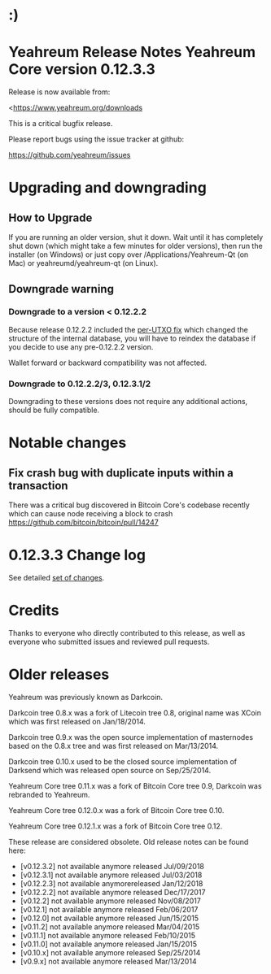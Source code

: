 # :)
Yeahreum Release Notes
Yeahreum Core version 0.12.3.3
==========================

Release is now available from:

  <https://www.yeahreum.org/downloads

This is a critical bugfix release.

Please report bugs using the issue tracker at github:

  <https://github.com/yeahreum/issues>


Upgrading and downgrading
=========================

How to Upgrade
--------------

If you are running an older version, shut it down. Wait until it has completely
shut down (which might take a few minutes for older versions), then run the
installer (on Windows) or just copy over /Applications/Yeahreum-Qt (on Mac) or
yeahreumd/yeahreum-qt (on Linux).

Downgrade warning
-----------------

### Downgrade to a version < 0.12.2.2

Because release 0.12.2.2 included the [per-UTXO fix](release-notes/yeahreum/release-notes-0.12.2.2.md#per-utxo-fix)
which changed the structure of the internal database, you will have to reindex
the database if you decide to use any pre-0.12.2.2 version.

Wallet forward or backward compatibility was not affected.

### Downgrade to 0.12.2.2/3, 0.12.3.1/2

Downgrading to these versions does not require any additional actions, should be
fully compatible.


Notable changes
===============

Fix crash bug with duplicate inputs within a transaction
--------------------------------------------------------

There was a critical bug discovered in Bitcoin Core's codebase recently which
can cause node receiving a block to crash https://github.com/bitcoin/bitcoin/pull/14247

0.12.3.3 Change log
===================

See detailed [set of changes](https://github.com/yeahreumpay/yeahreum/compare/v0.12.3.2...yeahreumpay:v0.12.3.3).

Credits
=======

Thanks to everyone who directly contributed to this release,
as well as everyone who submitted issues and reviewed pull requests.


Older releases
==============

Yeahreum was previously known as Darkcoin.

Darkcoin tree 0.8.x was a fork of Litecoin tree 0.8, original name was XCoin
which was first released on Jan/18/2014.

Darkcoin tree 0.9.x was the open source implementation of masternodes based on
the 0.8.x tree and was first released on Mar/13/2014.

Darkcoin tree 0.10.x used to be the closed source implementation of Darksend
which was released open source on Sep/25/2014.

Yeahreum Core tree 0.11.x was a fork of Bitcoin Core tree 0.9,
Darkcoin was rebranded to Yeahreum.

Yeahreum Core tree 0.12.0.x was a fork of Bitcoin Core tree 0.10.

Yeahreum Core tree 0.12.1.x was a fork of Bitcoin Core tree 0.12.

These release are considered obsolete. Old release notes can be found here:

- [v0.12.3.2] 
not available anymore released Jul/09/2018
- [v0.12.3.1] 
not available anymore released Jul/03/2018
- [v0.12.2.3] 
not available anymorereleased Jan/12/2018
- [v0.12.2.2] 
not available anymore released Dec/17/2017
- [v0.12.2] 
not available anymore released Nov/08/2017
- [v0.12.1] 
not available anymore released Feb/06/2017
- [v0.12.0] 
not available anymore released Jun/15/2015
- [v0.11.2] 
not available anymore released Mar/04/2015
- [v0.11.1] 
not available anymore released Feb/10/2015
- [v0.11.0] 
not available anymore released Jan/15/2015
- [v0.10.x] 
not available anymore released Sep/25/2014
- [v0.9.x] 
not available anymore released Mar/13/2014

